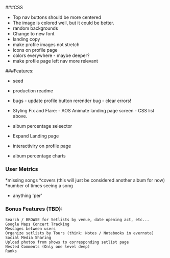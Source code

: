 ###CSS
  * Top nav buttons should be more centered
  * The image is colored well, but it could be better. 
  * random backgrounds
  * Change to new font
  * landing copy
  * make profile images not stretch
  * icons on profile page
  * colors everywhere - maybe deeper?
  * make profile page left nav more relevant





  ###Features:
   * seed
   * production readme
   * bugs
    - update profile button rerender bug
    - clear errors!
   * Styling Fix and Flare:
    - AOS Animate landing page screen
    - CSS list above.
    
  * album percentage seleector  
  * Expand Landing page
   * interactiviry on profile page
   * album percentage charts
   
   

  ### User Metrics
  *missing songs
  *covers (this will just be considered another album for now)
  *number of times seeing a song
  * anything 'per'


### Bonus Features (TBD):
    Search / BROWSE for Setlists by venue, date opening act, etc... 
    Google Maps Concert Tracking
    Messages between users
    Organize setlists by Tours (think: Notes / Notebooks in evernote)
    Social Media Sharing
    Upload photos from shows to corresponding setlist page
    Nested Comments (Only one level deep)
    Ranks